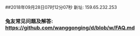 ##2018年09月28日07时12分07秒 新址: 159.65.232.253
### 兔友常见问题及解答: https://github.com/wanggonging/d/blob/w/FAQ.md
